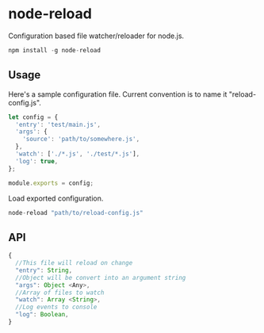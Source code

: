 # node-reload 

Configuration based file watcher/reloader for node.js.

```javascript
npm install -g node-reload
```

## Usage

Here's a sample configuration file. Current convention is to name it "reload-config.js".

```javascript
let config = {
  'entry': 'test/main.js',
  'args': {
    'source': 'path/to/somewhere.js',
  },
  'watch': ['./*.js', './test/*.js'],
  'log': true,
};

module.exports = config;
```

Load exported configuration.

```javascript
node-reload "path/to/reload-config.js"
```

## API
```javascript
{
  //This file will reload on change
  "entry": String, 
  //Object will be convert into an argument string
  "args": Object <Any>,
  //Array of files to watch
  "watch": Array <String>,
  //Log events to console
  "log": Boolean,
}
```
